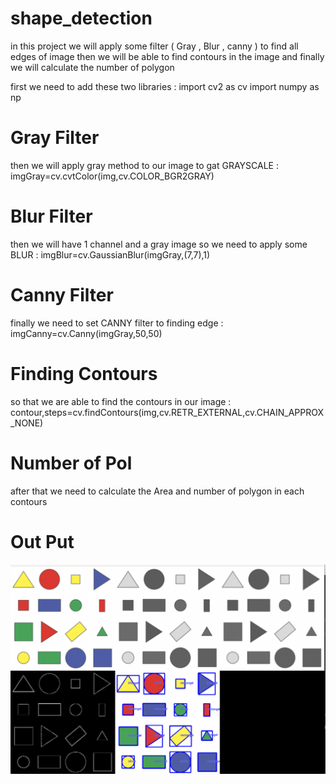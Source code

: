 # shape_detection
in this project we will apply some filter ( Gray , Blur , canny ) to find all edges of image then we will be able to find contours in the image and finally we will calculate the number of polygon

first we need to add these two libraries :
                                            import cv2 as cv
                                            import numpy as np
                                            
                                            

# Gray Filter
then we will apply gray method to our image to gat GRAYSCALE :
imgGray=cv.cvtColor(img,cv.COLOR_BGR2GRAY)

# Blur Filter
then we will have 1 channel and a gray image so we need to apply some BLUR : 
imgBlur=cv.GaussianBlur(imgGray,(7,7),1)

# Canny Filter
finally we need to set CANNY filter to finding edge : 
imgCanny=cv.Canny(imgGray,50,50)

# Finding Contours
so that we are able to find the contours in our image : 
contour,steps=cv.findContours(img,cv.RETR_EXTERNAL,cv.CHAIN_APPROX_NONE)

# Number of Pol
after that we need to calculate the Area and number of polygon in each contours 

# Out Put
[![Watch Video](https://github.com/mohammadst99/shape_detection/blob/main/test.png)](https://github.com/mohammadst99/shape_detection)




 

